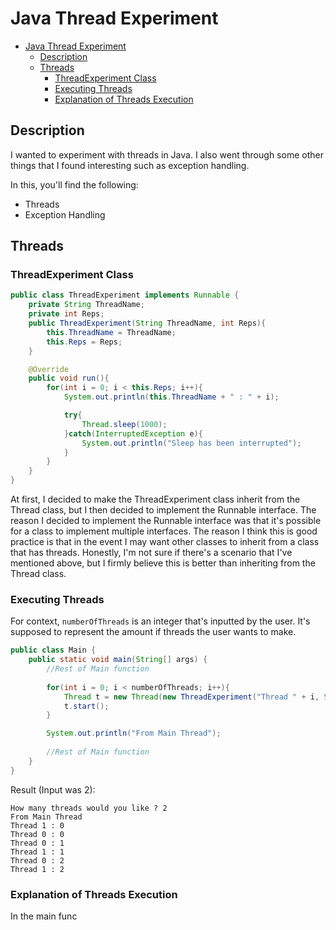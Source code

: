 # Java Thread Experiment
- [Java Thread Experiment](#java-thread-experiment)
    * [Description](#description)
    * [Threads](#threads)
        + [ThreadExperiment Class](#threadexperiment-class)
        + [Executing Threads](#executing-threads)
        + [Explanation of Threads Execution](#explanation-of-threads-execution)
## Description

I wanted to experiment with threads in Java. I also went through some other things that I found interesting such as exception handling.

In this, you'll find the following:

- Threads
- Exception Handling

## Threads

### ThreadExperiment Class
```java
public class ThreadExperiment implements Runnable {
    private String ThreadName;
    private int Reps;
    public ThreadExperiment(String ThreadName, int Reps){
        this.ThreadName = ThreadName;
        this.Reps = Reps;
    }

    @Override
    public void run(){
        for(int i = 0; i < this.Reps; i++){
            System.out.println(this.ThreadName + " : " + i);

            try{
                Thread.sleep(1000);
            }catch(InterruptedException e){
                System.out.println("Sleep has been interrupted");
            }
        }
    }
}

```

At first, I decided to make the ThreadExperiment class inherit from the Thread class, but I then decided to implement the Runnable interface. The reason I decided to implement the Runnable interface was that it's possible for a class to implement multiple interfaces. The reason I think this is good practice is that in the event I may want other classes to inherit from a class that has threads. Honestly, I'm not sure if there's a scenario that I've mentioned above, but I firmly believe this is better than inheriting from the Thread class.

### Executing Threads

For context, ```numberOfThreads``` is an integer that's inputted by the user. It's supposed to represent the amount if threads the user wants to make.

```java
public class Main {
    public static void main(String[] args) {
        //Rest of Main function
        
        for(int i = 0; i < numberOfThreads; i++){
            Thread t = new Thread(new ThreadExperiment("Thread " + i, 5));
            t.start();
        }

        System.out.println("From Main Thread");
        
        //Rest of Main function
    }
}
```
Result (Input was 2):
```
How many threads would you like ? 2
From Main Thread
Thread 1 : 0
Thread 0 : 0
Thread 0 : 1
Thread 1 : 1
Thread 0 : 2
Thread 1 : 2
```

### Explanation of Threads Execution

In the main func